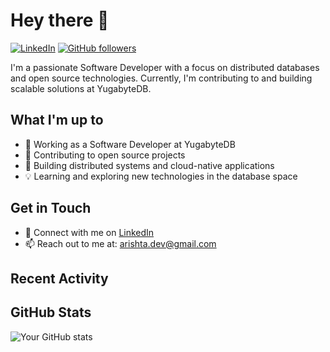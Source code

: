 # Hey there 👋

[![LinkedIn](https://img.shields.io/badge/LinkedIn-0077B5?style=for-the-badge&logo=linkedin&logoColor=white)](https://www.linkedin.com/in/arishta/)
[![GitHub followers](https://img.shields.io/github/followers/arishta?label=Followers&style=for-the-badge)](https://github.com/arishta)

I'm a passionate Software Developer with a focus on distributed databases and open source technologies. Currently, I'm contributing to and building scalable solutions at YugabyteDB.

## What I'm up to

- 💼 Working as a Software Developer at YugabyteDB
- 🌟 Contributing to open source projects
- 🚀 Building distributed systems and cloud-native applications
- 💡 Learning and exploring new technologies in the database space

## Get in Touch

- 💼 Connect with me on [LinkedIn](https://www.linkedin.com/in/arishta/)
- 📫 Reach out to me at: arishta.dev@gmail.com

## Recent Activity

<!--START_SECTION:activity-->
<!-- This section can be automated using GitHub Actions -->
<!--END_SECTION:activity-->

## GitHub Stats

![Your GitHub stats](https://github-readme-stats.vercel.app/api?username=arishta&show_icons=true&theme=dark)
